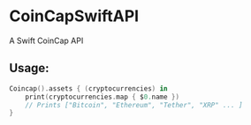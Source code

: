# CoinCapSwiftAPI
A Swift CoinCap API

## Usage:
``` swift
Coincap().assets { (cryptocurrencies) in
    print(cryptocurrencies.map { $0.name })
    // Prints ["Bitcoin", "Ethereum", "Tether", "XRP" ... ]
}
```
